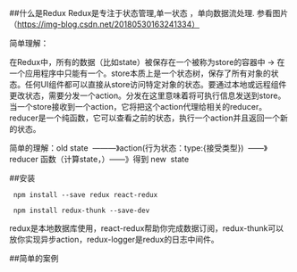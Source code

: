##什么是Redux
Redux是专注于状态管理,单一状态 ，单向数据流处理. 参看图片（https://img-blog.csdn.net/20180530163241334）

简单理解：

在Redux中，所有的数据（比如state）被保存在一个被称为store的容器中 → 在一个应用程序中只能有一个。store本质上是一个状态树，保存了所有对象的状态。任何UI组件都可以直接从store访问特定对象的状态。要通过本地或远程组件更改状态，需要分发一个action。分发在这里意味着将可执行信息发送到store。当一个store接收到一个action，它将把这个action代理给相关的reducer。reducer是一个纯函数，它可以查看之前的状态，执行一个action并且返回一个新的状态。

简单的理解：old state  ———》action(行为状态：type:{接受类型})  ——》reducer 函数（计算state，）——》得到 new  state

##安装

     npm install --save redux react-redux   

     npm install redux-thunk --save-dev 

redux是本地数据库使用，react-redux帮助你完成数据订阅，redux-thunk可以放你实现异步action，redux-logger是redux的日志中间件。

##简单的案例

